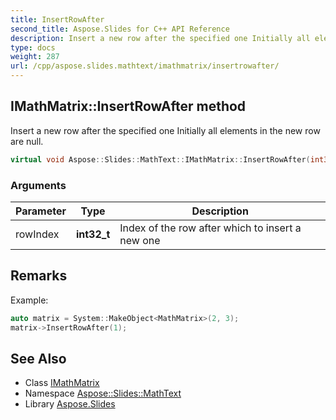 ```yaml
---
title: InsertRowAfter
second_title: Aspose.Slides for C++ API Reference
description: Insert a new row after the specified one Initially all elements in the new row are null.
type: docs
weight: 287
url: /cpp/aspose.slides.mathtext/imathmatrix/insertrowafter/
---
```

## IMathMatrix::InsertRowAfter method


Insert a new row after the specified one Initially all elements in the new row are null.

```cpp
virtual void Aspose::Slides::MathText::IMathMatrix::InsertRowAfter(int32_t rowIndex)=0
```


### Arguments

| Parameter | Type | Description |
| --- | --- | --- |
| rowIndex | **int32_t** | Index of the row after which to insert a new one |
## Remarks



Example: 
```cpp
auto matrix = System::MakeObject<MathMatrix>(2, 3);
matrix->InsertRowAfter(1);
```

## See Also

* Class [IMathMatrix](../)
* Namespace [Aspose::Slides::MathText](../../)
* Library [Aspose.Slides](../../../)
